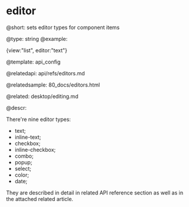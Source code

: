 editor
=============


@short: sets editor types for component items
	

@type: string
@example:

{view:"list", editor:"text"}

@template:	api_config


@relatedapi: 
	api/refs/editors.md
    
@relatedsample:
	80_docs/editors.html
	
@related: 
	desktop/editing.md
    
@descr:

There're nine editor types:

- text;
- inline-text;
- checkbox;
- inline-checkbox;
- combo;
- popup;
- select;
- color;
- date;

They are described in detail in related API reference section as well as in the attached related article. 